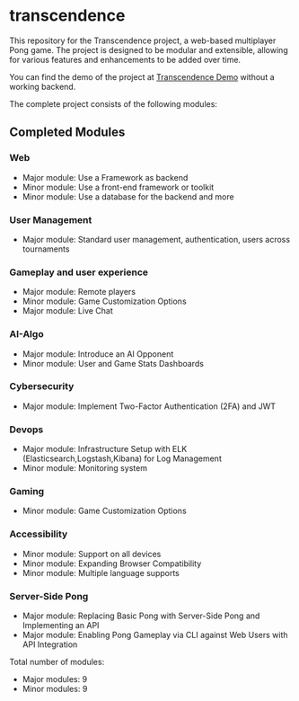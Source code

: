 # transcendence

This repository for the Transcendence project, a web-based multiplayer Pong game. The project is designed to be modular and extensible, allowing for various features and enhancements to be added over time.

You can find the demo of the project at [Transcendence Demo](https://servettonga.github.io/transcendence_demo/#/) without a working backend.

The complete project consists of the following modules:

## Completed Modules

### Web

- Major module: Use a Framework as backend
- Minor module: Use a front-end framework or toolkit
- Minor module: Use a database for the backend and more

### User Management

- Major module: Standard user management, authentication, users across tournaments

### Gameplay and user experience

- Major module: Remote players
- Minor module: Game Customization Options
- Major module: Live Chat

### AI-Algo

- Major module: Introduce an AI Opponent
- Minor module: User and Game Stats Dashboards

### Cybersecurity

- Major module: Implement Two-Factor Authentication (2FA) and JWT

### Devops

- Major module: Infrastructure Setup with ELK (Elasticsearch,Logstash,Kibana) for Log Management
- Minor module: Monitoring system

### Gaming

- Minor module: Game Customization Options

### Accessibility

- Minor module: Support on all devices
- Minor module: Expanding Browser Compatibility
- Minor module: Multiple language supports

### Server-Side Pong

- Major module: Replacing Basic Pong with Server-Side Pong and Implementing an API
- Major module: Enabling Pong Gameplay via CLI against Web Users with API Integration


Total number of modules:

- Major modules: 9
- Minor modules: 9
